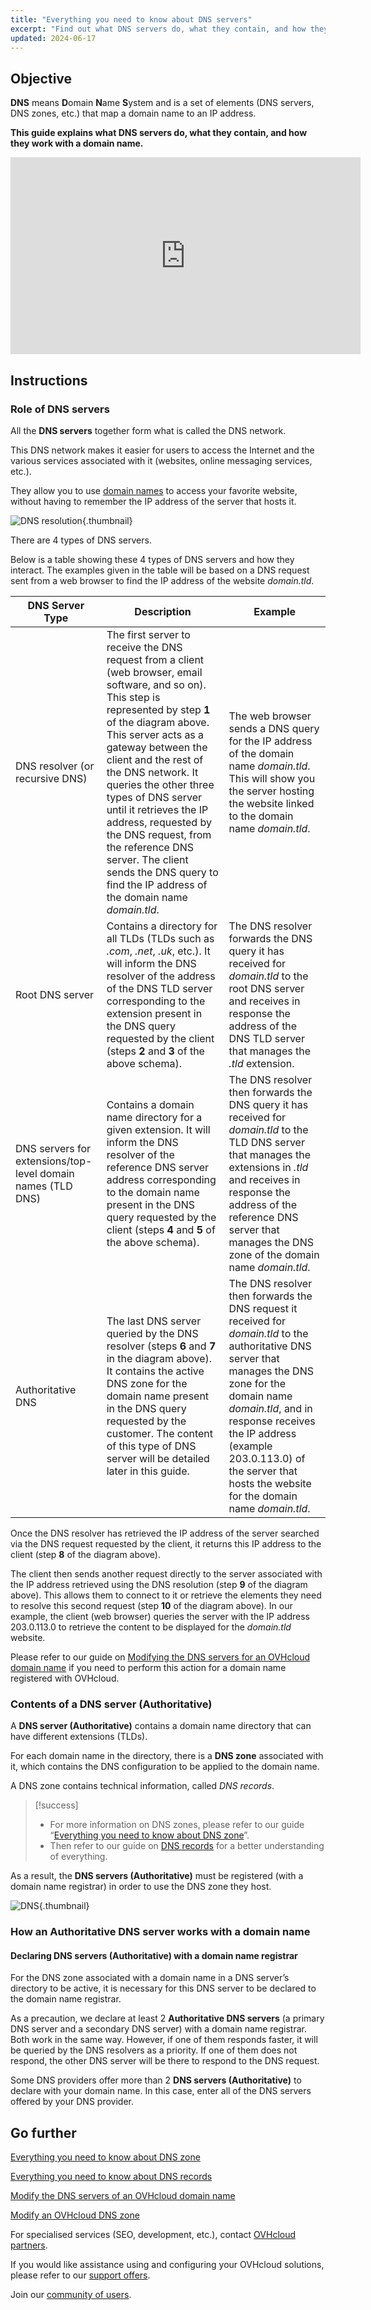 ```yaml
---
title: "Everything you need to know about DNS servers"
excerpt: "Find out what DNS servers do, what they contain, and how they work with a domain name"
updated: 2024-06-17
---
```


## Objective

**DNS** means **D**omain **N**ame **S**ystem and is a set of elements (DNS servers, DNS zones, etc.) that map a domain name to an IP address.

**This guide explains what DNS servers do, what they contain, and how they work with a domain name.**

<iframe width="560" height="315" src="https://www.youtube-nocookie.com/embed/BvrUi26ShzI" frameborder="0" allow="accelerometer; autoplay; clipboard-write; encrypted-media; gyroscope; picture-in-picture" allowfullscreen></iframe>

## Instructions

### Role of DNS servers

All the **DNS servers** together form what is called the DNS network.

This DNS network makes it easier for users to access the Internet and the various services associated with it (websites, online messaging services, etc.).

They allow you to use [domain names](/links/web/domains) to access your favorite website, without having to remember the IP address of the server that hosts it.

![DNS resolution](images/dns-resolution.png){.thumbnail}

There are 4 types of DNS servers.

Below is a table showing these 4 types of DNS servers and how they interact. The examples given in the table will be based on a DNS request sent from a web browser to find the IP address of the website *domain.tld*.

|DNS Server Type|Description|Example|
|---|---|---|
|DNS resolver (or recursive DNS)|The first server to receive the DNS request from a client (web browser, email software, and so on). This step is represented by step **1** of the diagram above. This server acts as a gateway between the client and the rest of the DNS network. It queries the other three types of DNS server until it retrieves the IP address, requested by the DNS request, from the reference DNS server. The client sends the DNS query to find the IP address of the domain name *domain.tld*. |The web browser sends a DNS query for the IP address of the domain name *domain.tld*. This will show you the server hosting the website linked to the domain name *domain.tld*.|
|Root DNS server|Contains a directory for all TLDs (TLDs such as *.com*, *.net*, *.uk*, etc.). It will inform the DNS resolver of the address of the DNS TLD server corresponding to the extension present in the DNS query requested by the client (steps **2** and **3** of the above schema).|The DNS resolver forwards the DNS query it has received for *domain.tld* to the root DNS server and receives in response the address of the DNS TLD server that manages the *.tld* extension.|
|DNS servers for extensions/top-level domain names (TLD DNS)|Contains a domain name directory for a given extension. It will inform the DNS resolver of the reference DNS server address corresponding to the domain name present in the DNS query requested by the client (steps **4** and **5** of the above schema).|The DNS resolver then forwards the DNS query it has received for *domain.tld* to the TLD DNS server that manages the extensions in *.tld* and receives in response the address of the reference DNS server that manages the DNS zone of the domain name *domain.tld*.|
|Authoritative DNS|The last DNS server queried by the DNS resolver (steps **6** and **7** in the diagram above). It contains the active DNS zone for the domain name present in the DNS query requested by the customer. The content of this type of DNS server will be detailed later in this guide.|The DNS resolver then forwards the DNS request it received for *domain.tld* to the authoritative DNS server that manages the DNS zone for the domain name *domain.tld*, and in response receives the IP address (example 203.0.113.0) of the server that hosts the website for the domain name *domain.tld*.|

Once the DNS resolver has retrieved the IP address of the server searched via the DNS request requested by the client, it returns this IP address to the client (step **8** of the diagram above).

The client then sends another request directly to the server associated with the IP address retrieved using the DNS resolution (step **9** of the diagram above). This allows them to connect to it or retrieve the elements they need to resolve this second request (step **10** of the diagram above). In our example, the client (web browser) queries the server with the IP address 203.0.113.0 to retrieve the content to be displayed for the *domain.tld* website.

Please refer to our guide on [Modifying the DNS servers for an OVHcloud domain name](/pages/web_cloud/domains/dns_server_edit) if you need to perform this action for a domain name registered with OVHcloud.

### Contents of a DNS server (Authoritative)

A **DNS server (Authoritative)** contains a domain name directory that can have different extensions (TLDs).

For each domain name in the directory, there is a **DNS zone** associated with it, which contains the DNS configuration to be applied to the domain name.

A DNS zone contains technical information, called *DNS records*.

> [!success]
>
> - For more information on DNS zones, please refer to our guide “[Everything you need to know about DNS zone](/pages/web_cloud/domains/dns_zone_general_information)”.
> - Then refer to our guide on [DNS records](/pages/web_cloud/domains/dns_zone_records) for a better understanding of everything.
>

As a result, the **DNS servers (Authoritative)** must be registered (with a domain name registrar) in order to use the DNS zone they host.

![DNS](images/dns-server.png){.thumbnail}

### How an Authoritative DNS server works with a domain name

#### Declaring DNS servers (Authoritative) with a domain name registrar

For the DNS zone associated with a domain name in a DNS server’s directory to be active, it is necessary for this DNS server to be declared to the domain name registrar.

As a precaution, we declare at least 2 **Authoritative DNS servers** (a primary DNS server and a secondary DNS server) with a domain name registrar. Both work in the same way. However, if one of them responds faster, it will be queried by the DNS resolvers as a priority. If one of them does not respond, the other DNS server will be there to respond to the DNS request.

Some DNS providers offer more than 2 **DNS servers (Authoritative)** to declare with your domain name. In this case, enter all of the DNS servers offered by your DNS provider.

## Go further

[Everything you need to know about DNS zone](/pages/web_cloud/domains/dns_zone_general_information)

[Everything you need to know about DNS records](/pages/web_cloud/domains/dns_zone_records)

[Modify the DNS servers of an OVHcloud domain name](/pages/web_cloud/domains/dns_server_edit)

[Modify an OVHcloud DNS zone](/pages/web_cloud/domains/dns_zone_edit)

For specialised services (SEO, development, etc.), contact [OVHcloud partners](/links/partner).
 
If you would like assistance using and configuring your OVHcloud solutions, please refer to our [support offers](/links/support).
 
Join our [community of users](/links/community).